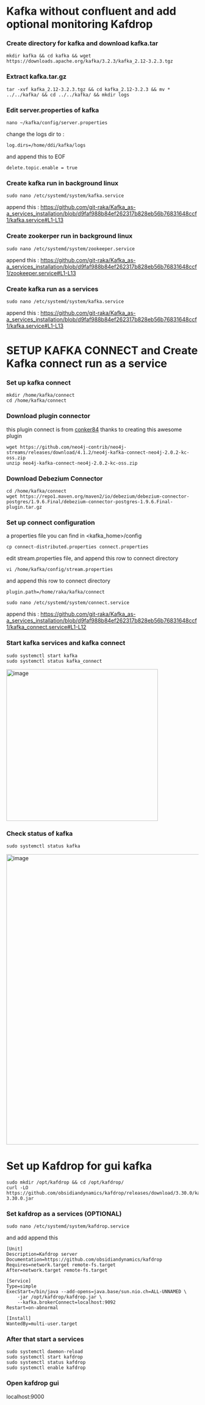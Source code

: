 # Kafka without confluent and add optional monitoring Kafdrop

### Create directory for kafka and download kafka.tar
```
mkdir kafka && cd kafka && wget https://downloads.apache.org/kafka/3.2.3/kafka_2.12-3.2.3.tgz
```

### Extract kafka.tar.gz
```
tar -xvf kafka_2.12-3.2.3.tgz && cd kafka_2.12-3.2.3 && mv * ../../kafka/ && cd ../../kafka/ && mkdir logs
```
### Edit server.properties of kafka
```
nano ~/kafka/config/server.properties
```

change the logs dir to : 
```
log.dirs=/home/ddi/kafka/logs
```
and append this to EOF
```
delete.topic.enable = true
```

### Create kafka run in background linux
```
sudo nano /etc/systemd/system/kafka.service
```
append this :
https://github.com/git-raka/Kafka_as-a_services_installation/blob/d9faf988b84ef262317b828eb56b76831648ccf1/kafka.service#L1-L13


### Create zookerper run in background linux 
```
sudo nano /etc/systemd/system/zookeeper.service
```
append this :
https://github.com/git-raka/Kafka_as-a_services_installation/blob/d9faf988b84ef262317b828eb56b76831648ccf1/zookeeper.service#L1-L13



### Create kafka run as a services
```
sudo nano /etc/systemd/system/kafka.service
```
append this :
https://github.com/git-raka/Kafka_as-a_services_installation/blob/d9faf988b84ef262317b828eb56b76831648ccf1/kafka.service#L1-L13

# SETUP KAFKA CONNECT and  Create Kafka connect run as a service
### Set up kafka connect 
```
mkdir /home/kafka/connect
cd /home/kafka/connect
```

### Download plugin connector
this plugin connect is from [conker84](https://github.com/neo4j-contrib/neo4j-streams/releases) thanks to creating this awesome plugin
```
wget https://github.com/neo4j-contrib/neo4j-streams/releases/download/4.1.2/neo4j-kafka-connect-neo4j-2.0.2-kc-oss.zip 
unzip neo4j-kafka-connect-neo4j-2.0.2-kc-oss.zip
```

### Download Debezium Connector
```
cd /home/kafka/connect 
wget https://repo1.maven.org/maven2/io/debezium/debezium-connector-postgres/1.9.6.Final/debezium-connector-postgres-1.9.6.Final-plugin.tar.gz
```

### Set up connect configuration
a properties file you can find in <kafka_home>/config
```
cp connect-distributed.properties connect.properties
```
edit stream.properties file, and append this row to connect directory

```
vi /home/kafka/config/stream.properties
```
and append this row to connect directory
```
plugin.path=/home/raka/kafka/connect
```

```
sudo nano /etc/systemd/system/connect.service
```
append this : 
https://github.com/git-raka/Kafka_as-a_services_installation/blob/d9faf988b84ef262317b828eb56b76831648ccf1/kafka_connect.service#L1-L12



### Start kafka services and kafka connect
```
sudo systemctl start kafka
sudo systemctl status kafka_connect
```
<img width="397" alt="image" src="https://user-images.githubusercontent.com/77326619/193204073-f9ea072e-ce1e-48cc-94a7-ae7d5153b534.png">


### Check status of kafka
```
sudo systemctl status kafka
```
<img width="760" alt="image" src="https://user-images.githubusercontent.com/77326619/193203978-9bbb7b2b-85e5-472b-800d-e1886cd1a32b.png">

# Set up Kafdrop for gui kafka
```
sudo mkdir /opt/kafdrop && cd /opt/kafdrop/ 
curl -LO https://github.com/obsidiandynamics/kafdrop/releases/download/3.30.0/kafdrop-3.30.0.jar
```

### Set kafdrop as a services (OPTIONAL)
```
sudo nano /etc/systemd/system/kafdrop.service
```
and add append this 
```
[Unit]
Description=Kafdrop server
Documentation=https://github.com/obsidiandynamics/kafdrop
Requires=network.target remote-fs.target
After=network.target remote-fs.target

[Service]
Type=simple
ExecStart=/bin/java --add-opens=java.base/sun.nio.ch=ALL-UNNAMED \
    -jar /opt/kafdrop/kafdrop.jar \
    --kafka.brokerConnect=localhost:9092
Restart=on-abnormal

[Install]
WantedBy=multi-user.target
```
### After that start a services
```
sudo systemctl daemon-reload
sudo systemctl start kafdrop
sudo systemctl status kafdrop
sudo systemctl enable kafdrop
```
### Open kafdrop gui
localhost:9000




